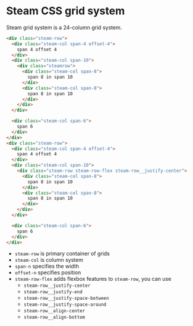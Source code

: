 # Steam CSS grid system

Steam grid system is a 24-column grid system.

```html
<div class="steam-row">
  <div class="steam-col span-4 offset-4">
    span 4 offset 4
  </div>
  <div class="steam-col span-10">
    <div class="steamrow">
      <div class="steam-col span-8">
        span 8 in span 10
      </div>
      <div class="steam-col span-8">
        span 8 in span 10
      </div>
    </div>
  </div>

  <div class="steam-col span-6">
    span 6
  </div>
</div>
<div class="steam-row">
  <div class="steam-col span-4 offset-4">
    span 4 offset 4
  </div>
  <div class="steam-col span-10">
    <div class="steam-row steam-row-flex steam-row__justify-center">
      <div class="steam-col span-8">
        span 8 in span 10
      </div>
      <div class="steam-col span-8">
        span 8 in span 10
      </div>
    </div>
  </div>

  <div class="steam-col span-6">
    span 6
  </div>
</div>
```

- `steam-row` is primary container of grids
- `steam-col` is column system
- `span-n` specifies the width
- `offset-n` specifies position
- `steam-row-flex` adds flexbox features to `steam-row`, you can use
  - `steam-row__justify-center`
  - `steam-row__justify-end`
  - `steam-row__justify-space-between`
  - `steam-row__justify-space-around`
  - `steam-row__align-center`
  - `steam-row__align-bottom`
